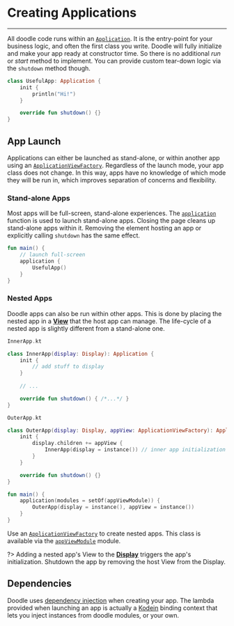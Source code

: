 # Creating Applications
-----------------------

All doodle code runs within an [`Application`](https://github.com/pusolito/doodle/blob/master/Browser/src/commonMain/kotlin/com/nectar/doodle/application/Application.kt#L6).
It is the entry-point for your business logic, and often the first class you write. Doodle will fully initialize and make your app ready
at constructor time. So there is no additional *run* or *start* method to implement. You can provide custom tear-down logic via the `shutdown`
method though.

```kotlin
class UsefulApp: Application {
    init {
        println("Hi!")
    }

    override fun shutdown() {}
}
```

## App Launch

Applications can either be launched as stand-alone, or within another app using an [`ApplicationViewFactory`](https://github.com/pusolito/doodle/blob/master/Browser/src/jsMain/kotlin/com/nectar/doodle/application/ApplicationView.kt#L75).
Regardless of the launch mode, your app class does not change. In this way, apps have no knowledge of which mode they will be run in,
which improves separation of concerns and flexibility.

### Stand-alone Apps

Most apps will be full-screen, stand-alone experiences. The [`application`](https://github.com/pusolito/doodle/blob/master/Browser/src/jsMain/kotlin/com/nectar/doodle/application/Application.kt#L94) function is used to launch stand-alone apps.
Closing the page cleans up stand-alone apps within it. Removing the element hosting an app or explicitly calling `shutdown`
has the same effect.

```kotlin
fun main() {
    // launch full-screen
    application {
        UsefulApp()
    }
}
```

### Nested Apps

Doodle apps can also be run within other apps. This is done by placing the nested app in a [**View**](views.md?id=creating-views)
that the host app can manage. The life-cycle of a nested app is slightly different from a stand-alone one.

```kotlin
InnerApp.kt

class InnerApp(display: Display): Application {
    init {
        // add stuff to display
    }
    
    // ...

    override fun shutdown() { /*...*/ }
}
```
```kotlin
OuterApp.kt

class OuterApp(display: Display, appView: ApplicationViewFactory): Application {
    init {
        display.children += appView {
            InnerApp(display = instance()) // inner app initialization 
        }
    }

    override fun shutdown() {}
}

fun main() {
    application(modules = setOf(appViewModule)) {
        OuterApp(display = instance(), appView = instance())
    }
}
```

Use an [`ApplicationViewFactory`](https://github.com/pusolito/doodle/blob/master/Browser/src/jsMain/kotlin/com/nectar/doodle/application/ApplicationView.kt#L75)
to create nested apps. This class is available via the [`appViewModule`](https://github.com/pusolito/doodle/blob/master/Browser/src/jsMain/kotlin/com/nectar/doodle/application/ApplicationView.kt#L82)
module.

?> Adding a nested app's View to the [**Display**](display.md?id=the-display-is-an-apps-root-container) triggers the app's initialization. Shutdown
the app by removing the host View from the Display.

## Dependencies

Doodle uses [dependency injection](https://en.wikipedia.org/wiki/Dependency_injection) when creating your app. The
lambda provided when launching an app is actually a [Kodein](https://github.com/Kodein-Framework/Kodein-DI) binding
context that lets you inject instances from doodle modules, or your own.